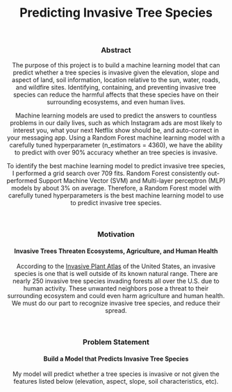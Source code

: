 <center><h1> Predicting Invasive Tree Species </h1>
  
<br>

<center><h3> Abstract </h3></center>
  
  The purpose of this project is to build a machine learning model that can predict whether a tree species is invasive given the elevation, slope and aspect of land, soil information, location relative to the sun, water, roads, and wildfire sites. Identifying, containing, and preventing invasive tree species can reduce the harmful affects that these species have on their surrounding ecosystems, and even human lives. 

  Machine learning models are used to predict the answers to countless problems in our daily lives, such as which Instagram ads are most likely to interest you, what your next Netflix show should be, and auto-correct in your messaging app. Using a Random Forest machine learning model with a carefully tuned hyperparameter (n_estimators = 4360), we have the ability to predict with over 90% accuracy whether an tree species is invasive.

  To identify the best machine learning model to predict invasive tree species, I performed a grid search over 709 fits. Random Forest consistently out-performed Support Machine Vector (SVM) and Multi-layer perceptron (MLP) models by about 3% on average. Therefore, a Random Forest model with carefully tuned hyperparameters is the best machine learning model to use to predict invasive tree species.

<br> 

<center><h3> Motivation </h3>
<h4> Invasive Trees Threaten Ecosystems, Agriculture, and Human Health</center>

  According to the [Invasive Plant Atlas](https://www.invasiveplantatlas.org/trees.html) of the United States, an invasive species is one that is well outside of its known natural range. There are nearly 250 invasive tree species invading forests all over the U.S. due to human activity. These unwanted neighbors pose a threat to their surrounding ecosystem and could even harm agriculture and human health. We must do our part to recognize invasive tree species, and reduce their spread. 
  
<br>

<center><h3> Problem Statement </h3>
    <h4> Build a Model that Predicts Invasive Tree Species </h4></center>

  My model will predict whether a tree species is invasive or not given the features listed below (elevation, aspect, slope, soil characteristics, etc).
